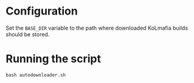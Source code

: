 # Configuration

Set the `BASE_DIR` variable to the path where downloaded KoLmafia builds should
be stored.

# Running the script

    bash autodownloader.sh
